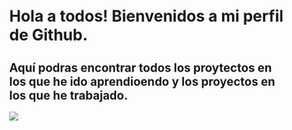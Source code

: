 # Hola a todos! Bienvenidos a mi perfil de Github.

## Aquí podras encontrar todos los proytectos en los que he ido aprendioendo y los proyectos en los que he trabajado.

![](https://imgs.search.brave.com/xsTkOZpPQ76XHyFUXjaJJtFU-Kl_0hoy74iWiLBH-QM/rs:fit:500:0:0:0/g:ce/aHR0cHM6Ly9pMC53/cC5jb20vYnJhbmRz/bG9nb3MuY29tL3dw/LWNvbnRlbnQvdXBs/b2Fkcy9pbWFnZXMv/bGFyZ2UvcHl0aG9u/LWxvZ28tYmxhY2st/YW5kLXdoaXRlLnBu/Zz9zc2w9MQ)



